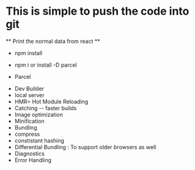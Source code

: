 # This is simple to push the code into git 
** Print the normal data from react **
* npm install
* npm i or install -D parcel


* Parcel
- Dev Builder
- local server
- HMR= Hot Module Reloading
- Catching -- faster builds
- Image optimization
- Minification
- Bundling
- compress
- constistant hashing
- Differential Bundling : To support older browsers as well
- Diagnostics
- Error Handling